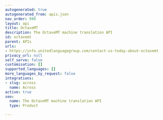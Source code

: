 ```yaml
---
autogenerated: true
autogenerated_from: apis.json
nav_order: 999
layout: api
title: OctaveMT
description: The OctaveMT machine translation API
id: octavemt
parent: APIs
urls:
- https://info.unitedlanguagegroup.com/contact-us-today-about-octavemt
privacy_url: null
self_serve: false
customisation: []
supported_languages: []
more_languages_by_request: false
integrations:
- slug: across
  name: Across
active: true
seo:
  name: The OctaveMT machine translation API
  type: Product

---
```


